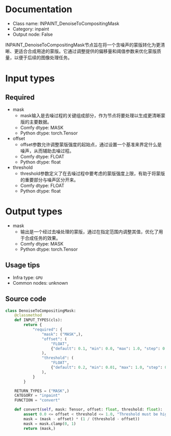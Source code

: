 
# Documentation
- Class name: INPAINT_DenoiseToCompositingMask
- Category: inpaint
- Output node: False

INPAINT_DenoiseToCompositingMask节点旨在将一个含噪声的蒙版转化为更清晰、更适合合成用途的蒙版。它通过调整提供的偏移量和阈值参数来优化蒙版质量，以便于后续的图像处理任务。

# Input types
## Required
- mask
    - mask输入是去噪过程的关键组成部分，作为节点将要处理以生成更清晰蒙版的主要数据。
    - Comfy dtype: MASK
    - Python dtype: torch.Tensor
- offset
    - offset参数允许调整蒙版强度的起始点，通过设置一个基准来界定什么是噪声，从而辅助去噪过程。
    - Comfy dtype: FLOAT
    - Python dtype: float
- threshold
    - threshold参数定义了在去噪过程中要考虑的蒙版强度上限，有助于将蒙版的重要部分与噪声区分开来。
    - Comfy dtype: FLOAT
    - Python dtype: float

# Output types
- mask
    - 输出是一个经过去噪处理的蒙版，通过在指定范围内调整其值，优化了用于合成任务的效果。
    - Comfy dtype: MASK
    - Python dtype: torch.Tensor


## Usage tips
- Infra type: `GPU`
- Common nodes: unknown


## Source code
```python
class DenoiseToCompositingMask:
    @classmethod
    def INPUT_TYPES(cls):
        return {
            "required": {
                "mask": ("MASK",),
                "offset": (
                    "FLOAT",
                    {"default": 0.1, "min": 0.0, "max": 1.0, "step": 0.01},
                ),
                "threshold": (
                    "FLOAT",
                    {"default": 0.2, "min": 0.01, "max": 1.0, "step": 0.01},
                ),
            }
        }

    RETURN_TYPES = ("MASK",)
    CATEGORY = "inpaint"
    FUNCTION = "convert"

    def convert(self, mask: Tensor, offset: float, threshold: float):
        assert 0.0 <= offset < threshold <= 1.0, "Threshold must be higher than offset"
        mask = (mask - offset) * (1 / (threshold - offset))
        mask = mask.clamp(0, 1)
        return (mask,)

```
